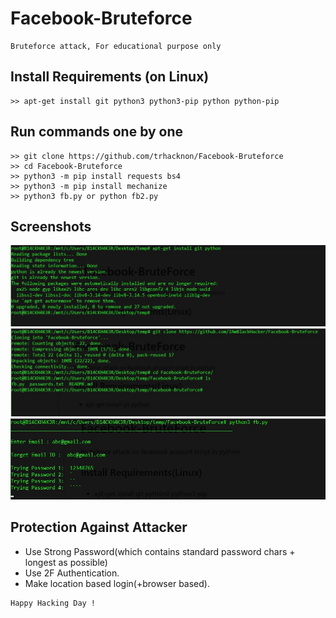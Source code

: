 # Facebook-Bruteforce
```
Bruteforce attack, For educational purpose only
```

## Install Requirements (on Linux)
```
>> apt-get install git python3 python3-pip python python-pip
```

## Run commands one by one
```
>> git clone https://github.com/trhacknon/Facebook-Bruteforce
>> cd Facebook-Bruteforce
>> python3 -m pip install requests bs4
>> python3 -m pip install mechanize
>> python3 fb.py or python fb2.py
```

## Screenshots
![CAPTURE 1](https://github.com/trhacknon/Facebook-Bruteforce/blob/master/Capture1.JPG)
![CAPTURE 1](https://github.com/trhacknon/Facebook-Bruteforce/blob/master/Capture2.JPG)
![CAPTURE 1](https://github.com/trhacknon/Facebook-Bruteforce/blob/master/Capture3.JPG)

## Protection Against Attacker
* Use Strong Password(which contains standard password chars + longest as possible)
* Use 2F Authentication.
* Make location based login(+browser based).


~~~
Happy Hacking Day !
~~~
